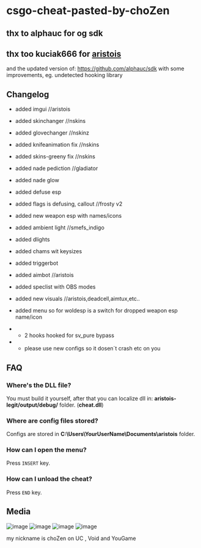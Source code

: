 
# csgo-cheat-pasted-by-choZen  
 
##  thx to alphauc for og sdk
##  thx too kuciak666 for [aristois](https://github.com/designer1337/aristois-legit)

and the updated version of: https://github.com/alphauc/sdk with some improvements, eg. undetected hooking library


## Changelog
+ added imgui	                            //aristois
+ added skinchanger 				        //nskins
+ added glovechanger						//nskinz 				
+ added knifeanimation fix				    //nskins
+ added skins-greeny fix				    //nskins
+ added nade pediction						//gladiator
+ added nade glow
+ added defuse esp
+ added flags is defusing, callout			//frosty v2
+ added new weapon esp with names/icons 
+ added ambient light						//smefs_indigo 
+ added dlights
+ added chams wit keysizes
+ added triggerbot	
+ added aimbot         	                    //aristois
+ added speclist with OBS modes
+ added new visuals                         //aristois,deadcell,aimtux,etc..
+ added menu so for woldesp is a switch for dropped weapon esp name/icon

+ +  2 hooks hooked for sv_pure bypass
+ + please use new configs so it dosen´t crash etc on you




## FAQ
### Where's the DLL file?
You must build it yourself, after that you can localize dll in: **aristois-legit/output/debug/** folder. (**cheat.dll**)

### Where are config files stored?
Configs are stored in **C:\Users\YourUserName\Documents\aristois** folder.

### How can I open the menu?
Press `INSERT` key.

### How can I unload the cheat?
Press `END` key.

## Media
![image](https://imgur.com/X5vQfY2.png)
![image](https://imgur.com/Yhqxk4z.png)
![image](https://i.imgur.com/71wZaKM.png)
![image](https://i.imgur.com/V4TuJVn.png)
  
my nickname is choZen on UC , Void and YouGame
